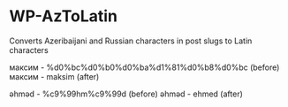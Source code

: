 ﻿# WP-AzToLatin
Converts Azeribaijani and Russian characters in post slugs to Latin characters

максим - %d0%bc%d0%b0%d0%ba%d1%81%d0%b8%d0%bc (before)
максим - maksim (after)

əhməd - %c9%99hm%c9%99d (before)
əhməd - ehmed (after)
